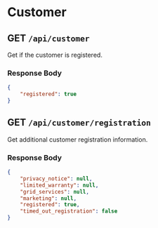 # Customer

## GET `/api/customer`

Get if the customer is registered.

### Response Body

```json
{
    "registered": true
}
```

## GET `/api/customer/registration`

Get additional customer registration information.

### Response Body

```json
{
    "privacy_notice": null,
    "limited_warranty": null,
    "grid_services": null,
    "marketing": null,
    "registered": true,
    "timed_out_registration": false
}
```

